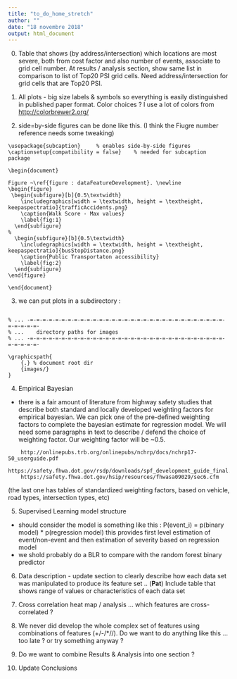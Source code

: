 ```yaml
---
title: "to_do_home_stretch"
author: ""
date: "18 novembre 2018"
output: html_document
---
```


0. Table that shows (by address/intersection) which locations are most severe, both from cost factor and also number of events, associate to grid cell number. At results / analysis section, show same list in comparison to list of Top20 PSI grid cells. Need address/intersection for grid cells that are Top20 PSI.

1. All plots - big size labels & symbols so everything is easily distinguished in published paper format. Color choices ? I use a lot of colors from http://colorbrewer2.org/

2. side=by-side figures can be done like this. (I think the Fiugre number reference needs some tweaking)

```{r eval = FALSE}
\usepackage{subcaption}		% enables side-by-side figures
\captionsetup{compatibility = false}	% needed for subcaption package

\begin{document}

Figure ~\ref{figure : dataFeatureDevelopment}. \newline
\begin{figure}
 \begin{subfigure}[b]{0.5\textwidth}
    \includegraphics[width = \textwidth, height = \textheight, keepaspectratio]{trafficAccidents.png}
    \caption{Walk Score - Max values}
    \label{fig:1}
  \end{subfigure}
%
  \begin{subfigure}[b]{0.5\textwidth}
    \includegraphics[width = \textwidth, height = \textheight, keepaspectratio]{busStopDistance.png}
    \caption{Public Transportaton accessibility}
    \label{fig:2}
  \end{subfigure}
\end{figure}

\end{document}
```

3. we can put plots in a subdirectory :

```{r eval = FALSE}

% ... -=-=-=-=-=-=-=-=-=-=-=-=-=-=-=-=-=-=-=-=-=-=-=-=-=-=-=-=-=-=-=-=-=-=-=-=-
% ...	 directory paths for images
% ... -=-=-=-=-=-=-=-=-=-=-=-=-=-=-=-=-=-=-=-=-=-=-=-=-=-=-=-=-=-=-=-=-=-=-=-=-

\graphicspath{
    {.} % document root dir
    {images/}
}
```

4. Empirical Bayesian
- there is a fair amount of literature from highway safety studies that describe both standard and locally developed weighting factors for empirical bayesian. We can pick one of the pre-defined weighting factors to complete the bayesian estimate for regression model. We will need some paragraphs in text to describe / defend the choice of weighting factor. Our weighting factor will be ~0.5.

```{r eval = FALSE}
    http://onlinepubs.trb.org/onlinepubs/nchrp/docs/nchrp17-50_userguide.pdf
    https://safety.fhwa.dot.gov/rsdp/downloads/spf_development_guide_final.pdf
    https://safety.fhwa.dot.gov/hsip/resources/fhwasa09029/sec6.cfm
```

(the last one has tables of standardized weighting factors, based on vehicle, road types, intersection types, etc)
 

5. Supervised Learning model structure
- should consider the model is something like this :
P(event_i) = p(binary model) * p(regression model)
this provides first level estimation of event/non-event and then estimation of severity based on regression model
- we shold probably do a BLR to compare with the random forest binary predictor

6. Data description - update section to clearly describe how each data set was manipulated to produce its feature set .. (__Pat__) Include table that shows range of values or characteristics of each data set

7. Cross correlation heat map / analysis ... which features are cross-correlated ?

8. We never did develop the whole complex set of features using combinations of features (+/-/*//). Do we want to do anything like this ... too late ? or try something anyway ?

9. Do we want to combine Results & Analysis into one section ?

10. Update Conclusions 




